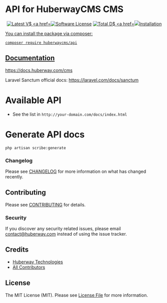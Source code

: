 # API for HuberwayCMS CMS

<p align="center">
    <a href="https://packagist.org/packages/huberwaycms/api"><img src="https://img.shields.io/packagist/v/huberwaycms/api.svg?style=flat-square" alt="Latest V$
    <a href="/LICENSE"><img src="https://img.shields.io/badge/license-MIT-brightgreen.svg?style=flat-square" alt="Software License"></a>
    <a href="https://packagist.org/packages/huberwaycms/api"><img src="https://img.shields.io/packagist/dt/huberwaycms/api.svg?style=flat-square" alt="Total D$
    <a href="https://codeclimate.com/github/huberwaycms/api/maintainability"><img src="https://api.codeclimate.com/v1/badges/a6e4612307e3b3bf8252/maintainabil$
</p>

## Installation

You can install the package via composer:

```shell
composer require huberwaycms/api
```

## Documentation

https://docs.huberway.com/cms

Laravel Sanctum official docs: https://laravel.com/docs/sanctum

# Available API

- See the list in `http://your-domain.com/docs/index.html`

# Generate API docs
```shell
php artisan scribe:generate
```

### Changelog

Please see [CHANGELOG](CHANGELOG.md) for more information on what has changed recently.

## Contributing

Please see [CONTRIBUTING](CONTRIBUTING.md) for details.

### Security

If you discover any security related issues, please email contact@huberway.com instead of using the issue tracker.

## Credits

- [Huberway Technologies](https://github.com/huberwaycms)
- [All Contributors](../../contributors)

## License

The MIT License (MIT). Please see [License File](LICENSE) for more information.

